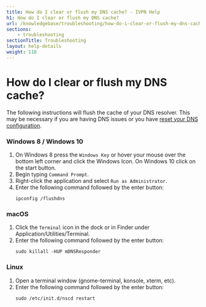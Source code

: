 ```yaml
---
title: How do I clear or flush my DNS cache? - IVPN Help
h1: How do I clear or flush my DNS cache?
url: /knowledgebase/troubleshooting/how-do-i-clear-or-flush-my-dns-cache/
sections:
    - troubleshooting
sectionTitle: Troubleshooting
layout: help-details
weight: 110
---
```

# How do I clear or flush my DNS cache?

The following instructions will flush the cache of your DNS resolver. This may be necessary if you are having DNS issues or you have [reset your DNS configuration](/knowledgebase/troubleshooting/how-can-i-reset-my-dns-settings/).

### Windows 8 / Windows 10

1.  On Windows 8 press the `Windows Key` or hover your mouse over the bottom left corner and click the Windows Icon. On Windows 10 click on the start button.
2.  Begin typing `Command Prompt`.
3.  Right-click the application and select `Run as Administrator`.
4.  Enter the following command followed by the enter button:
    ```
    ipconfig /flushdns
    ```

### macOS

1.  Click the `Terminal` icon in the dock or in Finder under Application/Utilities/Terminal.
2.  Enter the following command followed by the enter button:
    ```
    sudo killall -HUP mDNSResponder
    ```

### Linux

1.  Open a terminal window (gnome-terminal, konsole, xterm, etc).
2.  Enter the following command followed by the enter button:
    ```
    sudo /etc/init.d/nscd restart
    ```
